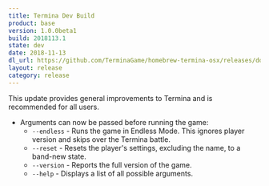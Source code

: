 ```yaml
---
title: Termina Dev Build
product: base
version: 1.0.0beta1
build: 2018113.1
state: dev
date: 2018-11-13
dl_url: https://github.com/TerminaGame/homebrew-termina-osx/releases/download/20181113.1/drop.zip
layout: release
category: release
---
```

This update provides general improvements to Termina and is recommended for all users.

* Arguments can now be passed before running the game:
    * `--endless` - Runs the game in Endless Mode. This ignores player version and skips over the Termina battle.
    * `--reset` - Resets the player's settings, excluding the name, to a band-new state.
    * `--version` - Reports the full version of the game.
    * `--help` - Displays a list of all possible arguments.